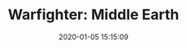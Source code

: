 ---
date: 2020-01-05 15:15:09
link:
  source: pocket
  source_url: https://getpocket.com
  text: 'Warfighter: Middle Earth'
  url: https://angrystaffofficer.com/2016/11/04/warfighter-middle-earth/
slug: warfighter-middle-earth
source: pocket
syndicated:
- type: twitter
  url: https://twitter.com/roytang/statuses/1213848709282369538/
title: 'Warfighter: Middle Earth'
---